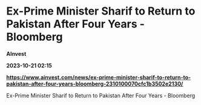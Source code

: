 # Ex-Prime Minister Sharif to Return to Pakistan After Four Years - Bloomberg
**AInvest**

**2023-10-21 02:15**

**https://www.ainvest.com/news/ex-prime-minister-sharif-to-return-to-pakistan-after-four-years-bloomberg-2310100070cfc1b3502e2130/**

Ex-Prime Minister Sharif to Return to Pakistan After Four Years - Bloomberg
